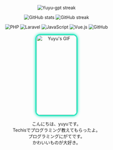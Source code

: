 <!-- 1. 上部にマウロさん風のタイルカード -->
<p align="center">
  <img alt="Yuyu-gpt streak" src="https://github-profile-summary-cards.vercel.app/api/cards/streak-stats?username=Yuyu-gpt&theme=tokyonight" />
</p>

<!-- 2. その下にGitHub Readme Statsのタイル -->
<p align="center">
  <img src="https://github-readme-stats.vercel.app/api?username=Yuyu-gpt&show_icons=true&theme=tokyonight" alt="GitHub stats" />
  <img src="https://github-readme-streak-stats.herokuapp.com/?user=Yuyu-gpt&theme=tokyonight" alt="GitHub streak" />
</p>

<!-- 3. 技術アイコンを中央寄せで並べる -->
<p align="center">
  <img src="https://img.shields.io/badge/PHP-777BB4?style=for-the-badge&logo=php&logoColor=white" alt="PHP" />
  <img src="https://img.shields.io/badge/Laravel-FF2D20?style=for-the-badge&logo=laravel&logoColor=white" alt="Laravel" />
  <img src="https://img.shields.io/badge/JavaScript-F7DF1E?style=for-the-badge&logo=javascript&logoColor=black" alt="JavaScript" />
  <img src="https://img.shields.io/badge/Vue.js-35495E?style=for-the-badge&logo=vue.js&logoColor=4FC08D" alt="Vue.js" />
  <img src="https://img.shields.io/badge/GitHub-181717?style=for-the-badge&logo=github&logoColor=white" alt="GitHub" />
</p>

<!-- 4. 最後にyuyuちゃんのGIF（サイズ128×256にリサイズ済み想定） -->
<p align="center">
  <img src="assets/yuyu.gif" width="128" height="256" alt="Yuyu's GIF" 
       style="border-radius:16px; border: 4px solid #2ee8c1; box-shadow: 0 0 10px #2ee8c1;" />
</p>

<!-- 5. 軽い自己紹介テキスト -->
<p align="center">
  こんにちは、yuyuです。<br />
  Techisでプログラミング教えてもらったよ。<br />
  プログラミングにがてです。<br />
  かわいいものが大好き。
</p>
